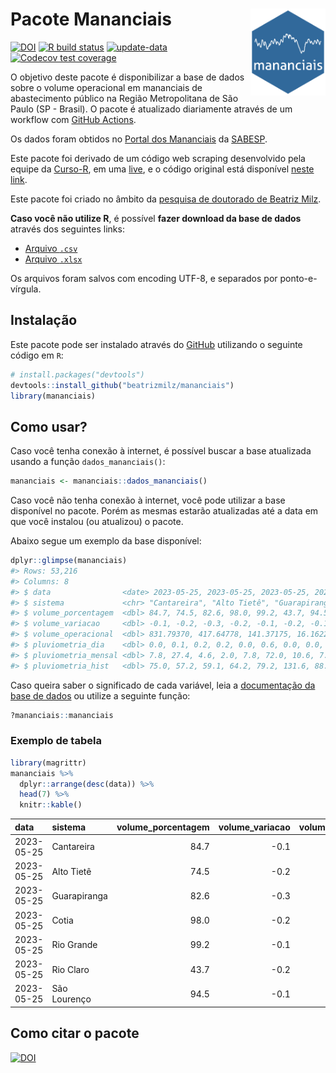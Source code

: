 
<!-- README.md is generated from README.Rmd. Please edit that file -->

# Pacote Mananciais <img src="man/figures/hexlogo.png" align="right" width = "120px"/>

<!-- badges: start -->

[![DOI](https://zenodo.org/badge/DOI/10.5281/zenodo.4733056.svg)](https://doi.org/10.5281/zenodo.4733056)
[![R build
status](https://github.com/beatrizmilz/mananciais/workflows/R-CMD-check/badge.svg)](https://github.com/beatrizmilz/mananciais/actions)
[![update-data](https://github.com/beatrizmilz/mananciais/actions/workflows/2-update_data.yaml/badge.svg)](https://github.com/beatrizmilz/mananciais/actions/workflows/2-update_data.yaml)
[![Codecov test
coverage](https://codecov.io/gh/beatrizmilz/mananciais/branch/master/graph/badge.svg)](https://codecov.io/gh/beatrizmilz/mananciais?branch=master)
<!-- badges: end -->

O objetivo deste pacote é disponibilizar a base de dados sobre o volume
operacional em mananciais de abastecimento público na Região
Metropolitana de São Paulo (SP - Brasil). O pacote é atualizado
diariamente através de um workflow com [GitHub
Actions](https://github.com/beatrizmilz/mananciais/actions).

Os dados foram obtidos no [Portal dos
Mananciais](http://mananciais.sabesp.com.br/Situacao) da
[SABESP](http://site.sabesp.com.br/site/Default.aspx).

Este pacote foi derivado de um código web scraping desenvolvido pela
equipe da [Curso-R](https://www.curso-r.com/), em uma
[live](https://youtu.be/jvZIxrMmOcQ), e o código original está
disponível [neste
link](https://github.com/curso-r/lives/blob/master/drafts/20200730_scraper_sabesp.R).

Este pacote foi criado no âmbito da [pesquisa de doutorado de Beatriz
Milz](https://beatrizmilz.github.io/tese/).

**Caso você não utilize R**, é possível **fazer download da base de
dados** através dos seguintes links:

- [Arquivo
  `.csv`](https://github.com/beatrizmilz/mananciais/raw/master/inst/extdata/mananciais.csv)
- [Arquivo
  `.xlsx`](https://github.com/beatrizmilz/mananciais/blob/master/inst/extdata/mananciais.xlsx?raw=true)

Os arquivos foram salvos com encoding UTF-8, e separados por
ponto-e-vírgula.

## Instalação

Este pacote pode ser instalado através do [GitHub](https://github.com/)
utilizando o seguinte código em `R`:

``` r
# install.packages("devtools")
devtools::install_github("beatrizmilz/mananciais")
library(mananciais)
```

## Como usar?

Caso você tenha conexão à internet, é possível buscar a base atualizada
usando a função `dados_mananciais()`:

``` r
mananciais <- mananciais::dados_mananciais() 
```

Caso você não tenha conexão à internet, você pode utilizar a base
disponível no pacote. Porém as mesmas estarão atualizadas até a data em
que você instalou (ou atualizou) o pacote.

Abaixo segue um exemplo da base disponível:

``` r
dplyr::glimpse(mananciais)
#> Rows: 53,216
#> Columns: 8
#> $ data                <date> 2023-05-25, 2023-05-25, 2023-05-25, 2023-05-25, 2…
#> $ sistema             <chr> "Cantareira", "Alto Tietê", "Guarapiranga", "Cotia…
#> $ volume_porcentagem  <dbl> 84.7, 74.5, 82.6, 98.0, 99.2, 43.7, 94.5, 84.8, 74…
#> $ volume_variacao     <dbl> -0.1, -0.2, -0.3, -0.2, -0.1, -0.2, -0.1, -0.1, -0…
#> $ volume_operacional  <dbl> 831.79370, 417.64778, 141.37175, 16.16227, 111.230…
#> $ pluviometria_dia    <dbl> 0.0, 0.1, 0.2, 0.2, 0.0, 0.6, 0.0, 0.0, 0.2, 0.0, …
#> $ pluviometria_mensal <dbl> 7.8, 27.4, 4.6, 2.0, 7.8, 72.0, 10.6, 7.8, 27.3, 4…
#> $ pluviometria_hist   <dbl> 75.0, 57.2, 59.1, 64.2, 79.2, 131.6, 88.6, 75.0, 5…
```

Caso queira saber o significado de cada variável, leia a [documentação
da base de
dados](https://beatrizmilz.github.io/mananciais/reference/mananciais.html)
ou utilize a seguinte função:

``` r
?mananciais::mananciais
```

### Exemplo de tabela

``` r
library(magrittr)
mananciais %>% 
  dplyr::arrange(desc(data)) %>% 
  head(7) %>%
  knitr::kable()
```

| data       | sistema      | volume_porcentagem | volume_variacao | volume_operacional | pluviometria_dia | pluviometria_mensal | pluviometria_hist |
|:-----------|:-------------|-------------------:|----------------:|-------------------:|-----------------:|--------------------:|------------------:|
| 2023-05-25 | Cantareira   |               84.7 |            -0.1 |          831.79370 |              0.0 |                 7.8 |              75.0 |
| 2023-05-25 | Alto Tietê   |               74.5 |            -0.2 |          417.64778 |              0.1 |                27.4 |              57.2 |
| 2023-05-25 | Guarapiranga |               82.6 |            -0.3 |          141.37175 |              0.2 |                 4.6 |              59.1 |
| 2023-05-25 | Cotia        |               98.0 |            -0.2 |           16.16227 |              0.2 |                 2.0 |              64.2 |
| 2023-05-25 | Rio Grande   |               99.2 |            -0.1 |          111.23083 |              0.0 |                 7.8 |              79.2 |
| 2023-05-25 | Rio Claro    |               43.7 |            -0.2 |            5.97211 |              0.6 |                72.0 |             131.6 |
| 2023-05-25 | São Lourenço |               94.5 |            -0.1 |           83.90202 |              0.0 |                10.6 |              88.6 |

## Como citar o pacote

[![DOI](https://zenodo.org/badge/DOI/10.5281/zenodo.4733056.svg)](https://doi.org/10.5281/zenodo.4733056)
